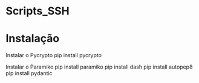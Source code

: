 # Scripts_SSH

# Instalação

Instalar o Pycrypto
pip install pycrypto

Instalar o Paramiko
pip install paramiko
pip install dash
pip install autopep8
pip install pydantic

